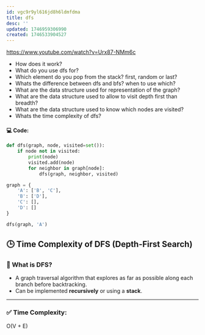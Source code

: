 ```yaml
---
id: vgc9r9yl616jd8h6ldmfdma
title: dfs
desc: ''
updated: 1746959306990
created: 1746533904527
---
```


https://www.youtube.com/watch?v=Urx87-NMm6c

- How does it work?
- What do you use dfs for?
- Which element do you pop from the stack? first, random or last?
- Whats the difference between dfs and bfs? when to use which?
- What are the data structure used for representation of the graph?
- What are the data structure used to allow to visit depth first than breadth?
- What are the data structure used to know which nodes are visited?
- Whats the time complexity of dfs?

#### 💻 Code:
```python
def dfs(graph, node, visited=set()):
    if node not in visited:
        print(node)
        visited.add(node)
        for neighbor in graph[node]:
            dfs(graph, neighbor, visited)

graph = {
    'A': ['B', 'C'],
    'B': ['D'],
    'C': [],
    'D': []
}

dfs(graph, 'A')
```

## 🕒 Time Complexity of DFS (Depth-First Search)

### 🧠 What is DFS?
- A graph traversal algorithm that explores as far as possible along each branch before backtracking.
- Can be implemented **recursively** or using a **stack**.

---

### ✅ Time Complexity:
O(V + E)